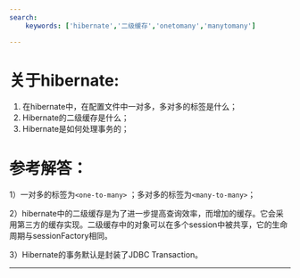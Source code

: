 ```yaml
---
search:
    keywords: ['hibernate','二级缓存','onetomany','manytomany']

---
```


# 关于hibernate:
1. 在hibernate中，在配置文件中一对多，多对多的标签是什么； 
2. Hibernate的二级缓存是什么； 
3. Hibernate是如何处理事务的；

# 参考解答：

 1）一对多的标签为`<one-to-many>` ；多对多的标签为`<many-to-many>`；
  
 2）hibernate中的二级缓存是为了进一步提高查询效率，而增加的缓存。它会采用第三方的缓存实现。二级缓存中的对象可以在多个session中被共享，它的生命周期与sessionFactory相同。
 
 3）Hibernate的事务默认是封装了JDBC Transaction。
 

---



